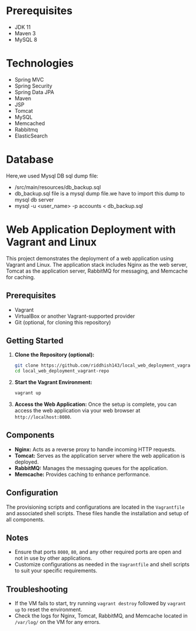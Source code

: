 # Prerequisites
- JDK 11 
- Maven 3 
- MySQL 8

# Technologies 
- Spring MVC
- Spring Security
- Spring Data JPA
- Maven
- JSP
- Tomcat
- MySQL
- Memcached
- Rabbitmq
- ElasticSearch

# Database
Here,we used Mysql DB 
sql dump file:
- /src/main/resources/db_backup.sql
- db_backup.sql file is a mysql dump file.we have to import this dump to mysql db server
- mysql -u <user_name> -p accounts < db_backup.sql


# Web Application Deployment with Vagrant and Linux

This project demonstrates the deployment of a web application using Vagrant and Linux. The application stack includes Nginx as the web server, Tomcat as the application server, RabbitMQ for messaging, and Memcache for caching.

## Prerequisites

- Vagrant
- VirtualBox or another Vagrant-supported provider
- Git (optional, for cloning this repository)

## Getting Started

1. **Clone the Repository (optional):**
   ```sh
   git clone https://github.com/riddhish143/local_web_deployment_vagrant.git
   cd local_web_deployment_vagrant-repo
   ```

2. **Start the Vagrant Environment:**
   ```sh
   vagrant up
   ```

3. **Access the Web Application:**
   Once the setup is complete, you can access the web application via your web browser at `http://localhost:8080`.

## Components

- **Nginx:** Acts as a reverse proxy to handle incoming HTTP requests.
- **Tomcat:** Serves as the application server where the web application is deployed.
- **RabbitMQ:** Manages the messaging queues for the application.
- **Memcache:** Provides caching to enhance performance.

## Configuration

The provisioning scripts and configurations are located in the `Vagrantfile` and associated shell scripts. These files handle the installation and setup of all components.

## Notes

- Ensure that ports `8080`, `80`, and any other required ports are open and not in use by other applications.
- Customize configurations as needed in the `Vagrantfile` and shell scripts to suit your specific requirements.

## Troubleshooting

- If the VM fails to start, try running `vagrant destroy` followed by `vagrant up` to reset the environment.
- Check the logs for Nginx, Tomcat, RabbitMQ, and Memcache located in `/var/log/` on the VM for any errors.
